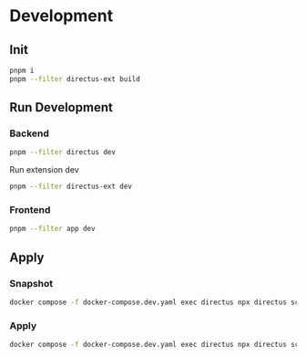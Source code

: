 # Development

## Init

```sh
pnpm i
pnpm --filter directus-ext build
```

## Run Development

### Backend

```sh
pnpm --filter directus dev
```

Run extension dev

```sh
pnpm --filter directus-ext dev
```

### Frontend

```sh
pnpm --filter app dev
```

## Apply

### Snapshot

```sh
docker compose -f docker-compose.dev.yaml exec directus npx directus schema snapshot ./schema/schema.yml
```

### Apply

```sh
docker compose -f docker-compose.dev.yaml exec directus npx directus schema apply ./schema/schema.yml
```
